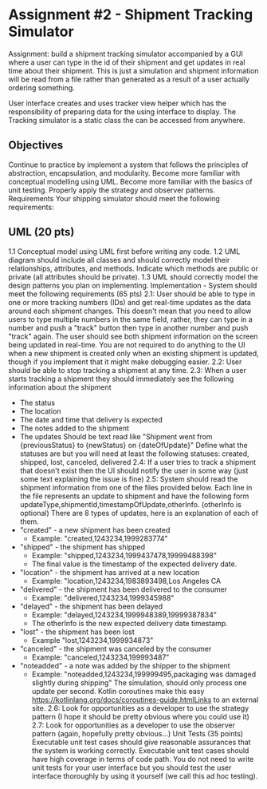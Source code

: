 # Assignment #2 - Shipment Tracking Simulator

Assignment: build a shipment tracking simulator accompanied by a GUI where a user can type in the id of their shipment and get updates in real time about their shipment. This is just a simulation and shipment information will be read from a file rather than generated as a result of a user actually ordering something.

User interface creates and uses tracker view helper which has the responsibility of preparing data for the using interface to display. The Tracking simulator is a static class the can be accessed from anywhere.


## Objectives
Continue to practice by implement a system that follows the principles of abstraction, encapsulation, and modularity.
Become more familiar with conceptual modelling using UML.
Become more familiar with the basics of unit testing.
Properly apply the strategy and observer patterns.
Requirements
Your shipping simulator should meet the following requirements:

## UML (20 pts)
1.1 Conceptual model using UML first before writing any code.
1.2 UML diagram should include all classes and should correctly model their relationships, attributes, and methods. Indicate which methods are public or private (all attributes should be private).
1.3 UML should correctly model the design patterns you plan on implementing.
Implementation - System should meet the following requirements (65 pts)
2.1: User should be able to type in one or more tracking numbers (IDs) and get real-time updates as the data around each shipment changes. 
This doesn't mean that you need to allow users to type multiple numbers in the same field, rather, they can type in a number and push a "track" button then type in another number and push "track" again. The user should see both shipment information on the screen being updated in real-time.
You are not required to do anything to the UI when a new shipment is created only when an existing shipment is updated, though if you implement that it might make debugging easier.
2.2: User should be able to stop tracking a shipment at any time.
2.3: When a user starts tracking a shipment they should immediately see the following information about the shipment
- The status
- The location
- The date and time that delivery is expected
- The notes added to the shipment
- The updates
Should be text read like "Shipment went from {previousStatus} to {newStatus} on {dateOfUpdate}"
Define what the statuses are but you will need at least the following statuses: created, shipped, lost, canceled, delivered
2.4: If a user tries to track a shipment that doesn't exist then the UI should notify the user in some way (just some text explaining the issue is fine)
2.5: System should read the shipment information from one of the files provided below.
Each line in the file represents an update to shipment and have the following form
updateType,shipmentId,timestampOfUpdate,otherInfo. (otherInfo is optional)
There are 8 types of updates, here is an explanation of each of them.
- "created" - a new shipment has been created
  - Example: "created,1243234,1999283774"
- "shipped" - the shipment has shipped
  - Example: "shipped,1243234,1999437478,19999488398"
  - The final value is the timestamp of the expected delivery date.
- "location" - the shipment has arrived at a new location
  - Example: "location,1243234,1983893498,Los Angeles CA
- "delivered" - the shipment has been delivered to the consumer
  - Example: "delivered,1243234,1999345988"
- "delayed" - the shipment has been delayed
  - Example: "delayed,1243234,1999948389,19999387834"
  - The otherInfo is the new expected delivery date timestamp.
- "lost" - the shipment has been lost
  - Example "lost,1243234,1999934873"
- "canceled" - the shipment was canceled by the consumer
  - Example: "canceled,1243234,199993487"
- "noteadded" - a note was added by the shipper to the shipment
  - Example: "noteadded,1243234,199999495,packaging was damaged slightly during shipping"
The simulation, should only process one update per second. Kotlin coroutines make this easy https://kotlinlang.org/docs/coroutines-guide.htmlLinks to an external site.
2.6: Look for opportunities as a developer to use the strategy pattern (I hope it should be pretty obvious where you could use it)
2.7: Look for opportunities as a developer to use the observer pattern (again, hopefully pretty obvious...)
Unit Tests (35 points)
Executable unit test cases should give reasonable assurances that the system is working correctly.
Executable unit test cases should have high coverage in terms of code path.
You do not need to write unit tests for your user interface but you should test the user interface thoroughly by using it yourself (we call this ad hoc testing).
